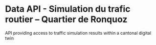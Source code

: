 # Data API - Simulation du trafic routier – Quartier de Ronquoz
API providing access to traffic simulation results within a cantonal digital twin
